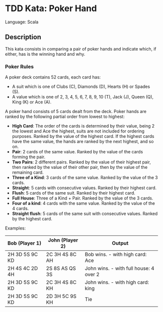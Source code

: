 # TDD Kata: Poker Hand

Language: Scala

## Description

This kata consists in comparing a pair of poker hands and indicate which, if either, has is the winning hand and why.

### Poker Rules

A poker deck contains 52 cards, each card has: 
* A suit which is one of Clubs (C), Diamonds (D), Hearts (H) or Spades (S).
* A value which is one of 2, 3, 4, 5, 6, 7, 8, 9, 10 (T), Jack (J), Queen (Q), King (K) or Ace (A).
 
A poker hand consists of 5 cards dealt from the deck.
Poker hands are ranked by the following partial order from lowest to highest:

* **High Card**: The order of the cards is determined by their value, being 2 the lowest and Ace the highest, suits are
  not included for ordering purposes. Ranked by the value of the highest card. If the highest cards have the same value,
  the hands are ranked by the next highest, and so on.
* **Pair**: 2 cards of the same value. Ranked by the value of the cards forming the pair.
* **Two Pairs**: 2 different pairs. Ranked by the value of their highest pair, then ranked by the value of their other
  pair, then by the value of the remaining card. 
* **Three of a Kind**: 3 cards of the same value. Ranked by the value of the 3 cards.
* **Straight**: 5 cards with consecutive values. Ranked by their highest card.
* **Flush**: 5 cards of the same suit. Ranked by their highest card.
* **Full House**: Three of a Kind + Pair. Ranked by the value of the 3 cards.
* **Four of a kind**: 4 cards with the same value. Ranked by the value of the 4 cards. 
* **Straight flush**: 5 cards of the same suit with consecutive values. Ranked by the highest card.

Examples:

| Bob (Player 1) | John (Player 2) | Output |
| -------------- | --------------- | -------------------------------------- |
| 2H 3D 5S 9C KD | 2C 3H 4S 8C AH  | Bob wins. - with high card: Ace | 
| 2H 4S 4C 2D 4H | 2S 8S AS QS 3S  | John wins. - with full house: 4 over 2 | 
| 2H 3D 5S 9C KD | 2C 3H 4S 8C KH  | John wins. - with high card: king | 
| 2H 3D 5S 9C KD | 2D 3H 5C 9S KH  | Tie |
